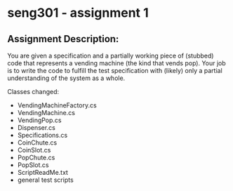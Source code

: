 # seng301 - assignment 1

## Assignment Description:

You are given a specification and a partially working piece of (stubbed) code that represents a vending machine (the kind that vends pop). Your job is to write the code to fulfill the test specification with (likely) only a partial understanding of the system as a whole.

Classes changed:
* VendingMachineFactory.cs
* VendingMachine.cs
* VendingPop.cs
* Dispenser.cs
* Specifications.cs
* CoinChute.cs
* CoinSlot.cs
* PopChute.cs
* PopSlot.cs
* ScriptReadMe.txt
* general test scripts
